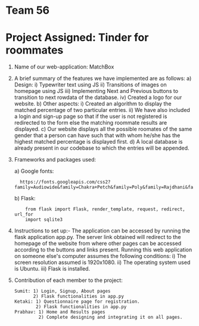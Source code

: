 # Team 56

# Project Assigned: Tinder for roommates

1. Name of our web-application: MatchBox

2. A brief summary of the features we have implemented are as follows:
    a) Design:
        i) Typewriter text using JS
        ii) Transitions of images on homepage using JS
        iii) Implementing Next and Previous buttons to transition to next rowdata of the database.
        iv) Created a logo for our website.
    b) Other aspects:
        i) Created an algorithm to display the matched percentage of two particular entries.
        ii) We have also included a login and sign-up page so that if the user is not registered is redirected to the form else the matching roommate results are displayed.
    c) Our website displays all the possible roomates of the same gender that a person can have such that with whom he/she has the highest matched percentage is displayed first.
    d) A local database is already present in our codebase to which the entries will be appended.

3. Frameworks and packages used:

    a) Google fonts: 
    
         https://fonts.googleapis.com/css2?family=Audiowide&family=Chakra+Petch&family=Poly&family=Rajdhani&family=Sigmar&display=swap
        
    b) Flask:
    ```
        from flask import Flask, render_template, request, redirect, url_for
        import sqlite3
    ```
    
4. Instructions to set up:-
    The application can be accessed by running the flask application app.py. The server link obtained will redirect to the homepage of the website from where other pages can be accessed according to the buttons and links present.
  Running this web application on someone else's computer assumes the following conditions:
    i) The screen resolution assumed is 1920x1080.
    ii) The operating system used is Ubuntu.
    iii) Flask is installed.

5. Contribution of each member to the project:
    ```
    Sumit: 1) Login, Signup, About pages
           2) Flask functionalities in app.py
    Ketaki: 1) Questionnaire page for registration.
            2) Flask functionalities in app.py
    Prabhav: 1) Home and Results pages
             2) Complete designing and integrating it on all pages.
    ```
